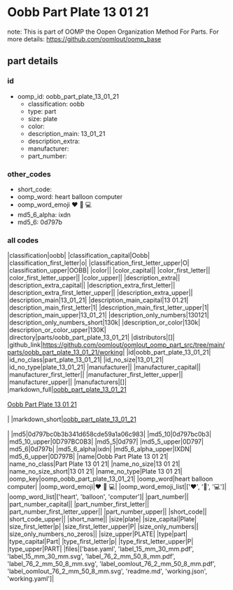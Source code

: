 # Oobb Part Plate 13 01 21  

note: This is part of OOMP the Oopen Organization Method For Parts. For more details: https://github.com/oomlout/oomp_base

##  part details





### id
* oomp_id: oobb_part_plate_13_01_21
  * classification: oobb
  * type: part
  * size: plate
  * color: 
  * description_main: 13_01_21
  * description_extra: 
  * manufacturer: 
  * part_number: 

### other_codes
* short_code: 
* oomp_word: heart balloon computer
* oomp_word_emoji :heart: :balloon: :computer:
* md5_6_alpha: ixdn
* md5_6: 0d797b

### all codes 
|classification|oobb|
|classification_capital|Oobb|
|classification_first_letter|o|
|classification_first_letter_upper|O|
|classification_upper|OOBB|
|color||
|color_capital||
|color_first_letter||
|color_first_letter_upper||
|color_upper||
|description_extra||
|description_extra_capital||
|description_extra_first_letter||
|description_extra_first_letter_upper||
|description_extra_upper||
|description_main|13_01_21|
|description_main_capital|13 01.21|
|description_main_first_letter|1|
|description_main_first_letter_upper|1|
|description_main_upper|13_01_21|
|description_only_numbers|130121|
|description_only_numbers_short|130k|
|description_or_color|130k|
|description_or_color_upper|130K|
|directory|parts/oobb_part_plate_13_01_21|
|distributors|[]|
|github_link|https://github.com/oomlout/oomlout_oomp_part_src/tree/main/parts/oobb_part_plate_13_01_21/working|
|id|oobb_part_plate_13_01_21|
|id_no_class|part_plate_13_01_21|
|id_no_size|13_01_21|
|id_no_type|plate_13_01_21|
|manufacturer||
|manufacturer_capital||
|manufacturer_first_letter||
|manufacturer_first_letter_upper||
|manufacturer_upper||
|manufacturers|[]|
|markdown_full|[oobb_part_plate_13_01_21](https://github.com/oomlout/oomlout_oomp_part_src/tree/main/parts/oobb_part_plate_13_01_21/working)<br>[](https://github.com/oomlout/oomlout_oomp_part_src/tree/main/parts/oobb_part_plate_13_01_21/working)<br>[Oobb Part Plate 13 01 21](https://github.com/oomlout/oomlout_oomp_part_src/tree/main/parts/oobb_part_plate_13_01_21/working)<br><br>|
|markdown_short|[oobb_part_plate_13_01_21](https://github.com/oomlout/oomlout_oomp_part_src/tree/main/parts/oobb_part_plate_13_01_21/working)<br><br>|
|md5|0d797bc0b3b341d658cde59a1a06c983|
|md5_10|0d797bc0b3|
|md5_10_upper|0D797BC0B3|
|md5_5|0d797|
|md5_5_upper|0D797|
|md5_6|0d797b|
|md5_6_alpha|ixdn|
|md5_6_alpha_upper|IXDN|
|md5_6_upper|0D797B|
|name|Oobb Part Plate 13 01 21|
|name_no_class|Part Plate 13 01 21|
|name_no_size|13 01 21|
|name_no_size_short|13 01 21|
|name_no_type|Plate 13 01 21|
|oomp_key|oomp_oobb_part_plate_13_01_21|
|oomp_word|heart balloon computer|
|oomp_word_emoji|:heart: :balloon: :computer:|
|oomp_word_emoji_list|[':heart:', ':balloon:', ':computer:']|
|oomp_word_list|['heart', 'balloon', 'computer']|
|part_number||
|part_number_capital||
|part_number_first_letter||
|part_number_first_letter_upper||
|part_number_upper||
|short_code||
|short_code_upper||
|short_name||
|size|plate|
|size_capital|Plate|
|size_first_letter|p|
|size_first_letter_upper|P|
|size_only_numbers||
|size_only_numbers_no_zeros||
|size_upper|PLATE|
|type|part|
|type_capital|Part|
|type_first_letter|p|
|type_first_letter_upper|P|
|type_upper|PART|
|files|['base.yaml', 'label_15_mm_30_mm.pdf', 'label_15_mm_30_mm.svg', 'label_76_2_mm_50_8_mm.pdf', 'label_76_2_mm_50_8_mm.svg', 'label_oomlout_76_2_mm_50_8_mm.pdf', 'label_oomlout_76_2_mm_50_8_mm.svg', 'readme.md', 'working.json', 'working.yaml']|
